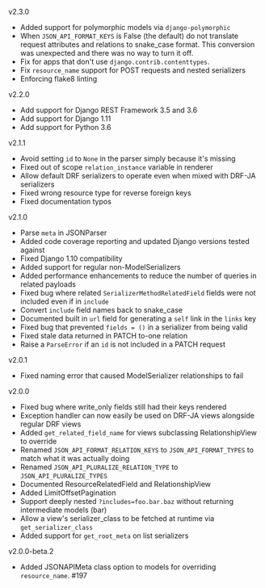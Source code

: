 v2.3.0

* Added support for polymorphic models via `django-polymorphic`
* When `JSON_API_FORMAT_KEYS` is False (the default) do not translate request
  attributes and relations to snake\_case format. This conversion was unexpected
  and there was no way to turn it off.
* Fix for apps that don't use `django.contrib.contenttypes`.
* Fix `resource_name` support for POST requests and nested serializers
* Enforcing flake8 linting

v2.2.0

* Add support for Django REST Framework 3.5 and 3.6
* Add support for Django 1.11
* Add support for Python 3.6

v2.1.1

* Avoid setting `id` to `None` in the parser simply because it's missing
* Fixed out of scope `relation_instance` variable in renderer
* Allow default DRF serializers to operate even when mixed with DRF-JA serializers
* Fixed wrong resource type for reverse foreign keys
* Fixed documentation typos

v2.1.0

* Parse `meta` in JSONParser
* Added code coverage reporting and updated Django versions tested against
* Fixed Django 1.10 compatibility
* Added support for regular non-ModelSerializers
* Added performance enhancements to reduce the number of queries in related payloads
* Fixed bug where related `SerializerMethodRelatedField` fields were not included even if in `include`
* Convert `include` field names back to snake_case
* Documented built in `url` field for generating a `self` link in the `links` key
* Fixed bug that prevented `fields = ()` in a serializer from being valid
* Fixed stale data returned in PATCH to-one relation
* Raise a `ParseError` if an `id` is not included in a PATCH request

v2.0.1

* Fixed naming error that caused ModelSerializer relationships to fail

v2.0.0

* Fixed bug where write_only fields still had their keys rendered
* Exception handler can now easily be used on DRF-JA views alongside regular DRF views
* Added `get_related_field_name` for views subclassing RelationshipView to override
* Renamed `JSON_API_FORMAT_RELATION_KEYS` to `JSON_API_FORMAT_TYPES` to match what it was actually doing
* Renamed `JSON_API_PLURALIZE_RELATION_TYPE` to `JSON_API_PLURALIZE_TYPES`
* Documented ResourceRelatedField and RelationshipView
* Added LimitOffsetPagination
* Support deeply nested `?includes=foo.bar.baz` without returning intermediate models (bar)
* Allow a view's serializer_class to be fetched at runtime via `get_serializer_class`
* Added support for `get_root_meta` on list serializers


v2.0.0-beta.2

* Added JSONAPIMeta class option to models for overriding `resource_name`. #197

